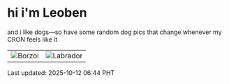 # hi i'm Leoben

and i like dogs—so have some random dog pics that change whenever my CRON feels like it

|  |  |
|--------|----------|
| ![Borzoi](https://random-dog-vercel.vercel.app/api/random-borzoi?v=1760222676) | ![Labrador](https://random-dog-vercel.vercel.app/api/random-labrador?v=1760222676) |

Last updated: 2025-10-12 06:44 PHT
